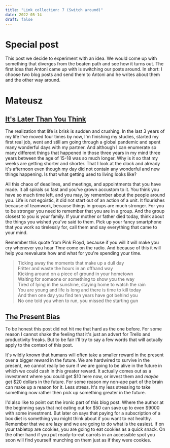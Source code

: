 ```yaml
---
title: "Link collection: 7 (Switch around)"
date: 2022-05-14
draft: false
---
```


# Special post

This post we decide to experiment with an idea.
We would come up with something that diverges from the beaten path and see how it turns out.
The first idea that Antoni came up with is switching our posts around.
In short: I choose two blog posts and send them to Antoni and he writes about them and the other way around.

# Mateusz

## [It's Later Than You Think](https://sahilbloom.substack.com/p/its-later-than-you-think?ref=refind&s=r)

The realization that life is brisk is sudden and crushing.
In the last 3 years of my life I've moved four times by now, I'm finishing my studies, started my first real job, went and still am going through a global pandemic and spent many wonderful days with my partner.
And although I can enumerate so many different things that happened in those three years in my mind three years between the age of 15-18 was so much longer.
Why is it so that my weeks are getting shorter and shorter.
That I look at the clock and already it's afternoon even though my day did not contain any wonderful and new things happening.
Is that what getting used to living looks like?

All this chaos of deadlines, and meetings, and appointments that you have made.
It all spirals so fast and you've grown accustom to it.
You think you have so much time left, and you may, by remember about the people around you.
Life is not egoistic, it did not start out of an action of a unit.
It flourishes because of teamwork, because things in groups are much stronger.
For you to be stronger you need to remember that you are in a group.
And the group closest to you is your family.
If your mother or father died today, think about the things you wished you've said to them.
Pick up your fancy smartphone that you work so tirelessly for, call them and say everything that came to your mind.

Remember this quote from Pink Floyd, because if you will it will make you cry whenever you hear _Time_ come on the radio.
And because of this it will help you reevaluate how and what for you're spending your time.

> Ticking away the moments that make up a dull day  
> Fritter and waste the hours in an offhand way  
> Kicking around on a piece of ground in your hometown  
> Waiting for someone or something to show you the way  
> Tired of lying in the sunshine, staying home to watch the rain  
> You are young and life is long and there is time to kill today  
> And then one day you find ten years have got behind you  
> No one told you when to run, you missed the starting gun  

## [The Present Bias](https://blog.trello.com/the-present-bias-why-you-keep-sabotaging-your-future-and-how-to-stop?ref=refind)

To be honest this post did not hit me that hard as the one before.
For some reason I cannot shake the feeling that it's just an advert for Trello and productivity freaks.
But to be fair I'll try to say a few words that will actually apply to the context of this post.

It's wildly known that humans will often take a smaller reward in the present over a bigger reward in the future.
We are hardwired to survive in the present, we cannot really be sure if we are going to be alive in the future in which we could cash in this greater reward.
It actually comes out as a investment where you could get $10 here now, or invest them and _maybe_ get $20 dollars in the future.
For some reason my non-ape part of the brain can make up a reason for it.
Less stress.
It's my less stressing to take something now rather then pick up something greater in the future.

I'd also like to point out the ironic part of this blog post.
Where the author at the beginning says that not eating out for $50 can save up to even $9000 with some investment.
But later on says that paying for a subscription of a box diet is something you might think about if you want to eat healthy.
Remember that we are lazy and we are going to do what is the easiest.
If on your tabletop are cookies, you are going to eat cookies as a quick snack.
On the other hand if you put ready-to-eat carrots in an accessible spot you soon will find yourself munching on them just as if they were cookies. 
